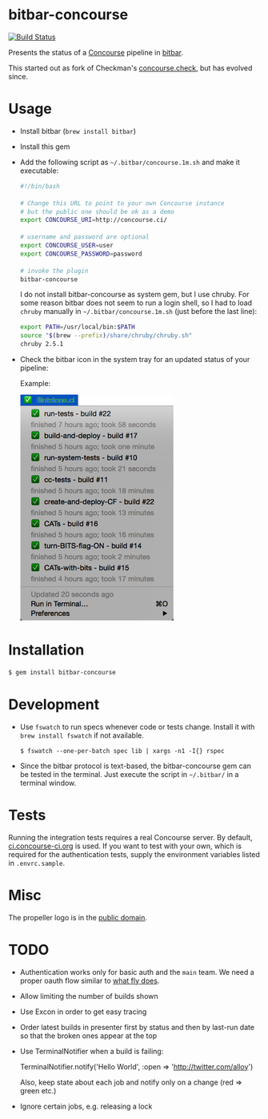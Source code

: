 # bitbar-concourse

[![Build Status](https://travis-ci.org/suhlig/bitbar-concourse.svg?branch=master)](https://travis-ci.org/suhlig/bitbar-concourse)

Presents the status of a [Concourse](https://concourse.ci/release-notes.html) pipeline in [bitbar](https://github.com/matryer/bitbar).

This started out as fork of Checkman's [concourse.check](https://github.com/cppforlife/checkman/blob/master/scripts/concourse.check), but has evolved since.

# Usage

* Install bitbar (`brew install bitbar`)
* Install this gem
* Add the following script as `~/.bitbar/concourse.1m.sh` and make it executable:

  ```sh
  #!/bin/bash

  # Change this URL to point to your own Concourse instance
  # but the public one should be ok as a demo
  export CONCOURSE_URI=http://concourse.ci/

  # username and password are optional
  export CONCOURSE_USER=user
  export CONCOURSE_PASSWORD=password

  # invoke the plugin
  bitbar-concourse
  ```

  I do not install bitbar-concourse as system gem, but I use chruby. For some reason bitbar does not seem to run a login shell, so I had to load `chruby` manually in `~/.bitbar/concourse.1m.sh` (just before the last line):

  ```sh
  export PATH=/usr/local/bin:$PATH
  source "$(brew --prefix)/share/chruby/chruby.sh"
  chruby 2.5.1
  ```

* Check the bitbar icon in the system tray for an updated status of your pipeline:

  Example:

  ![Flintstone CI](public/flintstone.png)

# Installation

```sh
$ gem install bitbar-concourse
```

# Development

* Use `fswatch` to run specs whenever code or tests change. Install it with `brew install fswatch` if not available.

  ```
  $ fswatch --one-per-batch spec lib | xargs -n1 -I{} rspec
  ```

* Since the bitbar protocol is text-based, the bitbar-concourse gem can be tested in the terminal. Just execute the script in `~/.bitbar/` in a terminal window.

# Tests

Running the integration tests requires a real Concourse server. By default, [ci.concourse-ci.org](https://ci.concourse-ci.org) is used. If you want to test with your own, which is required for the authentication tests, supply the environment variables listed in `.envrc.sample`.

# Misc

The propeller logo is in the [public domain](https://thenounproject.com/search/?q=propeller&i=13111).

# TODO

* Authentication works only for basic auth and the `main` team. We need a proper oauth flow similar to [what fly does](https://github.com/concourse/fly/blob/v4.0.1-rc.29/commands/login.go#L159).
* Allow limiting the number of builds shown
* Use Excon in order to get easy tracing
* Order latest builds in presenter first by status and then by last-run date so that the broken ones appear at the top
* Use TerminalNotifier when a build is failing:

  TerminalNotifier.notify('Hello World', :open => 'http://twitter.com/alloy')

  Also, keep state about each job and notify only on a change (red => green etc.)
* Ignore certain jobs, e.g. releasing a lock
